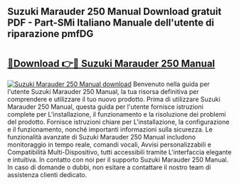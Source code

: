 ## Suzuki Marauder 250 Manual Download gratuit PDF - Part-SMi Italiano Manuale dell'utente di riparazione pmfDG

# <h2><a href="http://dfdky73.blite.top/?on=Suzuki+Marauder+250+Manual">🔗Download 👉🔴 Suzuki Marauder 250 Manual</a></h2>

[![Suzuki Marauder 250 Manual download](https://i.imgur.com/lujVjoI.png)](http://dfdky73.blite.top/?on=Suzuki+Marauder+250+Manual)
Benvenuto nella guida per l'utente Suzuki Marauder 250 Manual, la tua risorsa definitiva per comprendere e utilizzare il tuo nuovo prodotto. Prima di utilizzare Suzuki Marauder 250 Manual, questa guida per l'utente fornisce istruzioni complete per L'installazione, il funzionamento e la risoluzione dei problemi del prodotto. Fornisce istruzioni chiare per L'installazione, la configurazione e il funzionamento, nonché importanti informazioni sulla sicurezza. Le funzionalità avanzate di Suzuki Marauder 250 Manual includono monitoraggio in tempo reale, comandi vocali, Avvisi personalizzabili e Compatibilità Multi-Dispositivo, tutti accessibili tramite L'interfaccia elegante e intuitiva. In contatto con noi per il supporto Suzuki Marauder 250 Manual. In caso di domande o dubbi, non esitare a contattare il nostro team di assistenza clienti dedicato.
